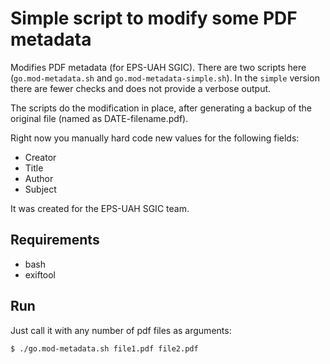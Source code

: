# Simple script to modify some PDF metadata

Modifies PDF metadata (for EPS-UAH SGIC). There are two scripts here (`go.mod-metadata.sh` and `go.mod-metadata-simple.sh`). In the `simple` version there are fewer checks and does not provide a verbose output. 

The scripts do the modification in place, after generating a backup of the original file (named as DATE-filename.pdf).

Right now you manually hard code new values for the following fields:

+ Creator
+ Title
+ Author
+ Subject

It was created for the EPS-UAH SGIC team.

## Requirements

+ bash
+ exiftool

## Run

Just call it with any number of pdf files as arguments:

`$ ./go.mod-metadata.sh file1.pdf file2.pdf`


